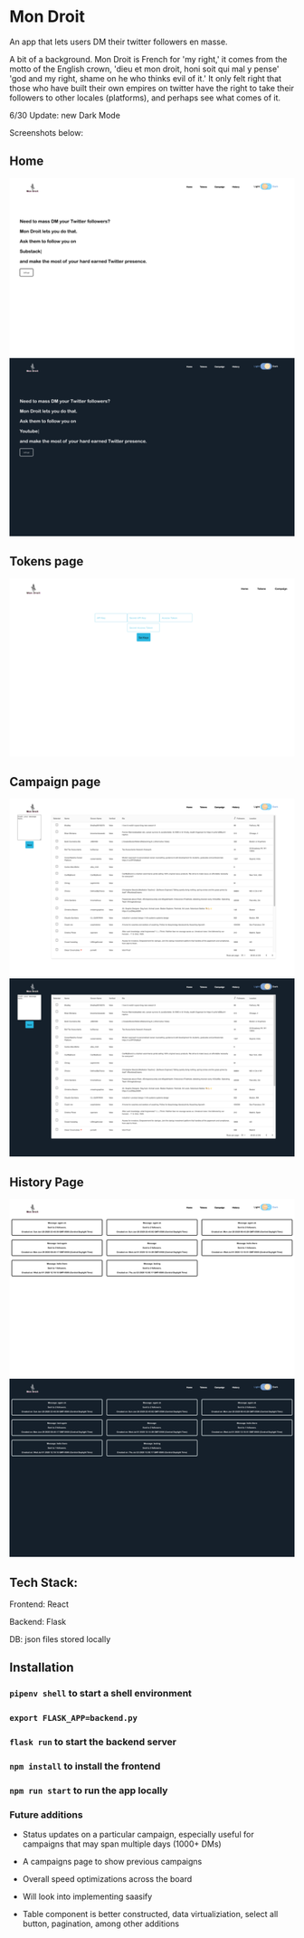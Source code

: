 # Mon Droit

An app that lets users DM their twitter followers en masse.

A bit of a background. Mon Droit is French for 'my right,' it comes from the motto of the English crown, 'dieu et mon droit, honi soit qui mal y pense' 'god and my right, shame on he who thinks evil of it.' It only felt right that those who have built their own empires on twitter have the right to take their followers to other locales (platforms), and perhaps see what comes of it.

6/30 Update: new Dark Mode

Screenshots below:

## Home

![home](./MonDroit-Home.png)
![home-dark](./MonDroit-Home-Dark.png)

## Tokens page

![tokens](./MD-tokens.png)

## Campaign page

![campaign](./MonDroit-Campaign.png)
![campaign-dark](./MonDroit-Campaign-Dark.png)

## History Page

![campaign](./MonDroit-History.png)
![campaign-dark](./MonDroit-History-Dark.png)

## Tech Stack:

Frontend: React

Backend: Flask

DB: json files stored locally

## Installation

### `pipenv shell` to start a shell environment

### `export FLASK_APP=backend.py`

### `flask run` to start the backend server

### `npm install` to install the frontend

### `npm run start` to run the app locally

### Future additions

- Status updates on a particular campaign, especially useful for campaigns that may span multiple days (1000+ DMs)

- A campaigns page to show previous campaigns

- Overall speed optimizations across the board

- Will look into implementing saasify

- Table component is better constructed, data virtualiziation, select all button, pagination, among other additions
